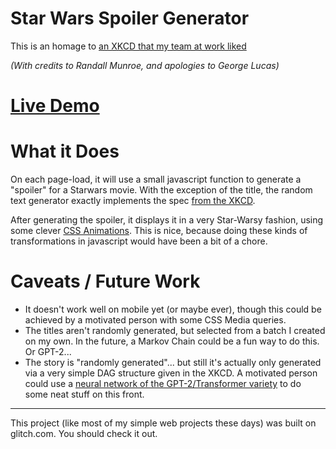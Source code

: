 Star Wars Spoiler Generator
=================

This is an homage to [an XKCD that my team at work liked](https://xkcd.com/2243/)

*(With credits to Randall Munroe, and apologies to George Lucas)*


# [Live Demo](https://starwars-spoiler-generator.glitch.me/)

# What it Does

On each page-load, it will use a small javascript function to generate a "spoiler" for a Starwars movie. With the exception of the title, the random text generator exactly implements the spec [from the XKCD](https://xkcd.com/2243/).

After generating the spoiler, it displays it in a very Star-Warsy fashion, using some clever [CSS Animations](https://css-tricks.com/snippets/css/star-wars-crawl-text/). This is nice, because doing these kinds of transformations in javascript would have been a bit of a chore.





# Caveats / Future Work
- It doesn't work well on mobile yet (or maybe ever), though this could be achieved by a motivated person with some CSS Media queries.
- The titles aren't randomly generated, but selected from a batch I created on my own. In the future, a Markov Chain could be a fun way to do this. Or GPT-2...
- The story is "randomly generated"... but still it's actually only generated via a very simple DAG structure given in the XKCD. A motivated person could use a [neural network of the GPT-2/Transformer variety](https://www.gwern.net/GPT-2) to do some neat stuff on this front.



-----------------

This project (like most of my simple web projects these days) was built on glitch.com. You should check it out.